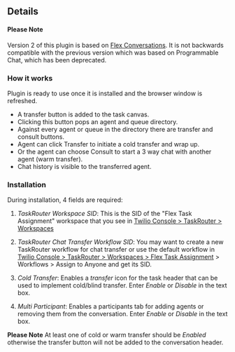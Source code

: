 ## Details

#### Please Note
Version 2 of this plugin is based on [Flex Conversations](https://console.twilio.com/us1/develop/taskrouter/workspaces). It is not backwards compatible with the previous version which was based on Programmable Chat, which has been deprecated.

### How it works
Plugin is ready to use once it is installed and the browser window is refreshed.
- A transfer button is added to the task canvas.
- Clicking this button pops an agent and queue directory.
- Against every agent or queue in the directory there are transfer and consult buttons.
- Agent can click Transfer to initiate a cold transfer and wrap up.
- Or the agent can choose Consult to start a 3 way chat with another agent (warm transfer).
- Chat history is visible to the transferred agent.

### Installation
During installation, 4 fields are required:

 1. *TaskRouter Workspace SID*: This is the SID of the "Flex Task Assignment" workspace that you see in [Twilio Console > TaskRouter > Workspaces](https://console.twilio.com/us1/develop/taskrouter/workspaces)

 2. *TaskRouter Chat Transfer Workflow SID*: You may want to create a new TaskRouter workflow for chat transfer or use the default workflow in [Twilio Console > TaskRouter > Workspaces > Flex Task Assignment](https://console.twilio.com/us1/develop/taskrouter/workspaces) > Workflows > Assign to Anyone and get its SID.

 3. *Cold Transfer*: Enables a *transfer* icon for the task header that can be used to implement cold/blind transfer. Enter *Enable* or *Disable* in the text box.

 4. *Multi Participant*: Enables a participants tab for adding agents or removing them from the conversation. Enter *Enable* or *Disable* in the text box.

 **Please Note**
At least one of cold or warm transfer should be *Enabled* otherwise the transfer button will not be added to the conversation header.